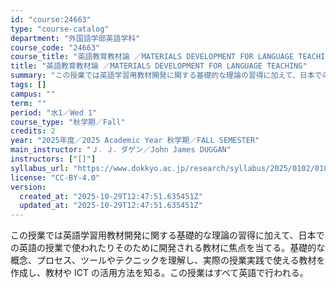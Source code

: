 ```yaml
---
id: "course:24663"
type: "course-catalog"
department: "外国語学部英語学科"
course_code: "24663"
course_title: "英語教育教材論 ／MATERIALS DEVELOPMENT FOR LANGUAGE TEACHING"
title: "英語教育教材論 ／MATERIALS DEVELOPMENT FOR LANGUAGE TEACHING"
summary: "この授業では英語学習用教材開発に関する基礎的な理論の習得に加えて、日本での英語の授業で使われたりそのために開発される教材に焦点を当てる。基礎的な概念、プロセス、ツールやテクニックを理解し、実際の授業実践で使える教材を作成し、教材や ICT …"
tags: []
campus: ""
term: ""
period: "水1／Wed 1"
course_type: "秋学期／Fall"
credits: 2
year: "2025年度／2025 Academic Year 秋学期／FALL SEMESTER"
main_instructor: "Ｊ．Ｊ．ダゲン／John James DUGGAN"
instructors: ["[]"]
syllabus_url: "https://www.dokkyo.ac.jp/research/syllabus/2025/0102/0102_24663_ja_JP.html"
license: "CC-BY-4.0"
version:
  created_at: "2025-10-29T12:47:51.635451Z"
  updated_at: "2025-10-29T12:47:51.635451Z"
---
```

この授業では英語学習用教材開発に関する基礎的な理論の習得に加えて、日本での英語の授業で使われたりそのために開発される教材に焦点を当てる。基礎的な概念、プロセス、ツールやテクニックを理解し、実際の授業実践で使える教材を作成し、教材や ICT の活用方法を知る。この授業はすべて英語で行われる。
